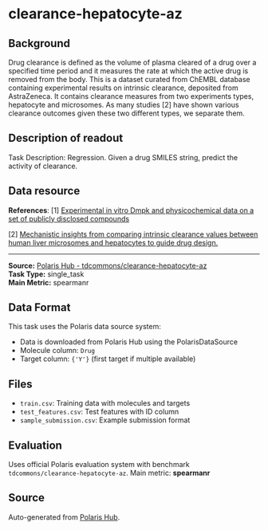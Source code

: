 # clearance-hepatocyte-az

## Background
Drug clearance is defined as the volume of plasma cleared of a drug over a specified time period and it measures the rate at which the active drug is removed from the body. This is a dataset curated from ChEMBL database containing experimental results on intrinsic clearance, deposited from AstraZeneca. It contains clearance measures from two experiments types, hepatocyte and microsomes. As many studies [2] have shown various clearance outcomes given these two different types, we separate them.

## Description of readout
Task Description: Regression. Given a drug SMILES string, predict the activity of clearance.

## Data resource
**References**: [1] [Experimental in vitro Dmpk and physicochemical data on a set of publicly disclosed compounds](https://www.ebi.ac.uk/chembl/document_report_card/CHEMBL3301361/)

[2] [Mechanistic insights from comparing intrinsic clearance values between human liver microsomes and hepatocytes to guide drug design.](https://doi.org/10.1016/j.ejmech.2012.06.043)

---

**Source:** [Polaris Hub - tdcommons/clearance-hepatocyte-az](https://polarishub.io)  
**Task Type:** single_task  
**Main Metric:** spearmanr

## Data Format

This task uses the Polaris data source system:
- Data is downloaded from Polaris Hub using the PolarisDataSource
- Molecule column: `Drug`
- Target column: `{'Y'}` (first target if multiple available)

## Files

- `train.csv`: Training data with molecules and targets
- `test_features.csv`: Test features with ID column
- `sample_submission.csv`: Example submission format

## Evaluation

Uses official Polaris evaluation system with benchmark `tdcommons/clearance-hepatocyte-az`.
Main metric: **spearmanr**

## Source

Auto-generated from [Polaris Hub](https://polarishub.io/).
